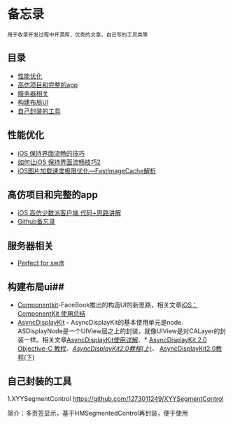﻿# 备忘录
    用于收录开发过程中开源库，优秀的文章，自己写的工具类等
## 目录 ##

- [性能优化](#性能优化)
- [高仿项目和完整的app](#高仿项目和完整的app)
- [服务器相关](#服务器相关)
- [构建布局UI](#构建布局ui)
- [自己封装的工具](#自己封装的工具)


## 性能优化 ##
 - [iOS 保持界面流畅的技巧][1]
 - [如何让iOS 保持界面流畅技巧2][2]
 - [iOS图片加载速度极限优化—FastImageCache解析][3]

## 高仿项目和完整的app ##

- [iOS 高仿少数派客户端 代码+思路讲解][4]
- [Github备忘录][5]

## 服务器相关 ##

- [Perfect for swift][6]

## 构建布局ui##

 - [Componentkit][7]-FaceBook推出的构造UI的新思路，相关文章[iOS：ComponentKit 使用总结][8]
 - [AsyncDisplayKit][9] - AsyncDisplayKit的基本使用单元是node. ASDisplayNode是一个UIView层之上的封装，就像UIView是对CALayer的封装一样。相关文章[AsyncDisplayKit使用详解][10]、* [AsyncDisplayKit 2.0 Objective-C 教程][11]、*[AsyncDisplayKit2.0教程(上)][12]、* [AsyncDisplayKit2.0教程(下)][13]

## 自己封装的工具 ##

1.XYYSegmentControl https://github.com/1273011249/XYYSegmentControl

简介：多页签显示，基于HMSegmentedControl再封装，便于使用


  [1]: https://blog.ibireme.com/2015/11/12/smooth_user_interfaces_for_ios/
  [2]: http://www.cnblogs.com/ioriwellings/p/5011993.html
  [3]: http://blog.cnbang.net/tech/2578/
  [4]: http://www.jianshu.com/p/1265eea814c6
  [5]: http://www.jianshu.com/p/5c16f21a74de
  [6]: https://github.com/PerfectlySoft/Perfect
  [7]: https://github.com/facebook/componentkit
  [8]: https://segmentfault.com/a/1190000002706612
  [9]: https://github.com/facebookarchive/AsyncDisplayKit
  [10]: http://www.jianshu.com/p/a6105e22d394
  [11]: http://blog.csdn.net/kmyhy/article/details/55656939
  [12]: http://blog.csdn.net/kmyhy/article/details/54632659
  [13]: http://blog.csdn.net/kmyhy/article/details/54846322